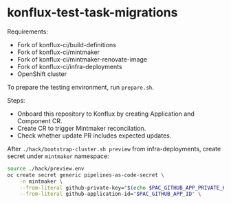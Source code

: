 # konflux-test-task-migrations

Requirements:

- Fork of konflux-ci/build-definitions
- Fork of konflux-ci/mintmaker
- Fork of konflux-ci/mintmaker-renovate-image
- Fork of konflux-ci/infra-deployments
- OpenShift cluster

To prepare the testing environment, run `prepare.sh`.

Steps:

- Onboard this repository to Konflux by creating Application and Component CR.
- Create CR to trigger Mintmaker reconcilation.
- Check whether update PR includes expected updates.

After `./hack/bootstrap-cluster.sh preview` from infra-deployments, create secret under `mintmaker` namespace:

```bash
source ./hack/preview.env
oc create secret generic pipelines-as-code-secret \
    -n mintmaker \
    --from-literal github-private-key="$(echo $PAC_GITHUB_APP_PRIVATE_KEY | base64 -d)" \
    --from-literal github-application-id="$PAC_GITHUB_APP_ID" \
```
